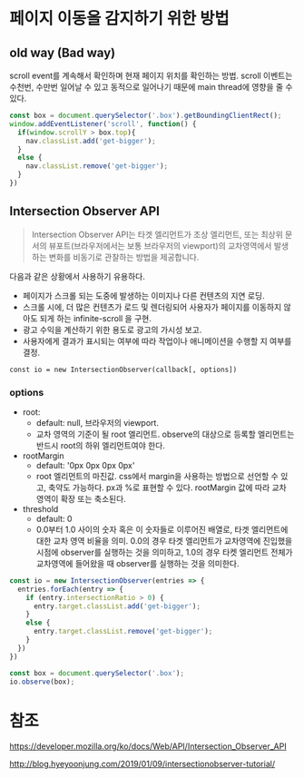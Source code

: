 # 페이지 이동을 감지하기 위한 방법
## old way (Bad way)
scroll event를 계속해서 확인하며 현재 페이지 위치를 확인하는 방법. scroll 이벤트는 수천번, 수만번 일어날 수 있고 동적으로 일어나기 때문에 main thread에 영향을 줄 수 있다.


```jsx
const box = document.querySelector('.box').getBoundingClientRect();
window.addEventListener('scroll', function() {
  if(window.scrollY > box.top){
    nav.classList.add('get-bigger');
  }
  else {
    nav.classList.remove('get-bigger');
  }
})
```

## Intersection Observer API

> Intersection Observer API는 타겟 엘리먼트가 조상 엘리먼트, 또는 최상위 문서의 뷰포트(브라우저에서는 보통 브라우저의 viewport)의 교차영역에서 발생하는 변화를 비동기로 관찰하는 방법을 제공합니다.

다음과 같은 상황에서 사용하기 유용하다.
- 페이지가 스크롤 되는 도중에 발생하는 이미지나 다른 컨텐츠의 지연 로딩.
- 스크롤 시에, 더 많은 컨텐츠가 로드 및 렌더링되어 사용자가 페이지를 이동하지 않아도 되게 하는 infinite-scroll 을 구현.
- 광고 수익을 계산하기 위한 용도로 광고의 가시성 보고.
- 사용자에게 결과가 표시되는 여부에 따라 작업이나 애니메이션을 수행할 지 여부를 결정.

```
const io = new IntersectionObserver(callback[, options])
```

### options
- root: 
  - default: null, 브라우저의 viewport. 
  - 교차 영역의 기준이 될 root 엘리먼트. observe의 대상으로 등록할 엘리먼트는 반드시 root의 하위 엘리먼트여야 한다.
- rootMargin
  - default: '0px 0px 0px 0px'
  - root 엘리먼트의 마진값. css에서 margin을 사용하는 방법으로 선언할 수 있고, 축약도 가능하다. px과 %로 표현할 수 있다. rootMargin 값에 따라 교차 영역이 확장 또는 축소된다.
- threshold
  - default: 0
  - 0.0부터 1.0 사이의 숫자 혹은 이 숫자들로 이루어진 배열로, 타겟 엘리먼트에 대한 교차 영역 비율을 의미. 0.0의 경우 타겟 엘리먼트가 교차영역에 진입했을 시점에 observer를 실행하는 것을 의미하고, 1.0의 경우 타켓 엘리먼트 전체가 교차영역에 들어왔을 때 observer를 실행하는 것을 의미한다.



```jsx
const io = new IntersectionObserver(entries => {
  entries.forEach(entry => {
    if (entry.intersectionRatio > 0) {
      entry.target.classList.add('get-bigger');
    }
    else {
      entry.target.classList.remove('get-bigger');
    }
  })
})

const box = document.querySelector('.box');
io.observe(box);
```

# 참조
https://developer.mozilla.org/ko/docs/Web/API/Intersection_Observer_API


http://blog.hyeyoonjung.com/2019/01/09/intersectionobserver-tutorial/
